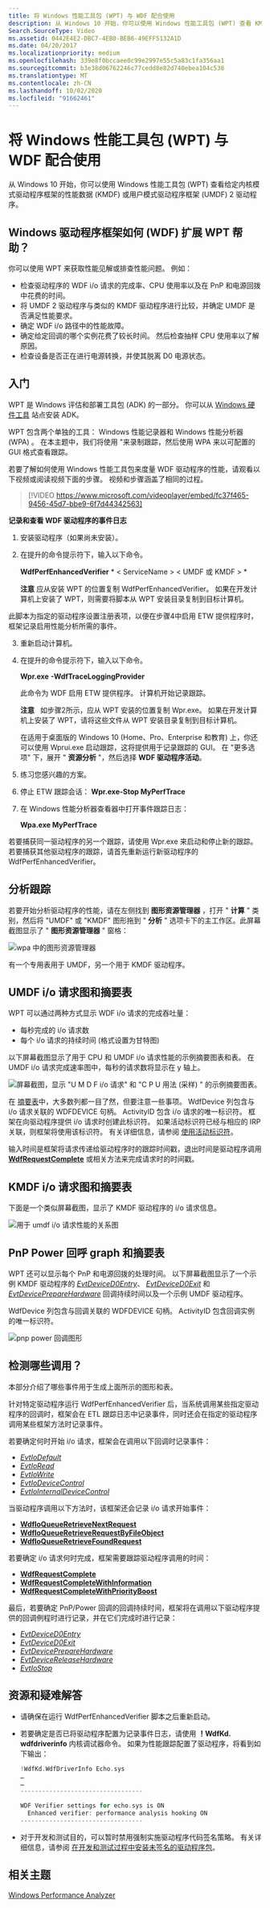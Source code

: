 ```yaml
---
title: 将 Windows 性能工具包 (WPT) 与 WDF 配合使用
description: 从 Windows 10 开始，你可以使用 Windows 性能工具包 (WPT) 查看 KMDF 或 UMDF 2 驱动程序的性能数据。
Search.SourceType: Video
ms.assetid: 0442E4E2-DBC7-4EB0-BEB6-49EFF5132A1D
ms.date: 04/20/2017
ms.localizationpriority: medium
ms.openlocfilehash: 339e8f0bccaee0c99e2997e55c5a83c1fa356aa1
ms.sourcegitcommit: b3e38d06762246c77cedd8e82d740ebea104c538
ms.translationtype: MT
ms.contentlocale: zh-CN
ms.lasthandoff: 10/02/2020
ms.locfileid: "91662461"
---
```

# <a name="using-the-windows-performance-toolkit-wpt-with-wdf"></a>将 Windows 性能工具包 (WPT) 与 WDF 配合使用


从 Windows 10 开始，你可以使用 Windows 性能工具包 (WPT) 查看给定内核模式驱动程序框架的性能数据 (KMDF) 或用户模式驱动程序框架 (UMDF) 2 驱动程序。

## <a name="how-can-the-windows-driver-frameworks-wdf-extensions-for-wpt-help"></a>Windows 驱动程序框架如何 (WDF) 扩展 WPT 帮助？


你可以使用 WPT 来获取性能见解或排查性能问题。 例如：

-   检查驱动程序的 WDF i/o 请求的完成率、CPU 使用率以及在 PnP 和电源回拨中花费的时间。
-   将 UMDF 2 驱动程序与类似的 KMDF 驱动程序进行比较，并确定 UMDF 是否满足性能要求。
-   确定 WDF i/o 路径中的性能故障。
-   确定给定回调的哪个实例花费了较长时间。 然后检查抽样 CPU 使用率以了解原因。
-   检查设备是否正在进行电源转换，并使其脱离 D0 电源状态。

## <a name="getting-started"></a>入门


WPT 是 Windows 评估和部署工具包 (ADK) 的一部分。 你可以从 [Windows 硬件工具](https://developer.microsoft.com/windows/featured/hardware/windows-10-hardware-preview-tools) 站点安装 ADK。

WPT 包含两个单独的工具： Windows 性能记录器和 Windows 性能分析器 (WPA) 。 在本主题中，我们将使用 "来录制跟踪，然后使用 WPA 来以可配置的 GUI 格式查看跟踪。

若要了解如何使用 Windows 性能工具包来度量 WDF 驱动程序的性能，请观看以下视频或阅读视频下面的步骤。 视频和步骤涵盖了相同的过程。
>[!VIDEO https://www.microsoft.com/videoplayer/embed/fc37f465-9456-45d7-bbe9-6f7d44342563]

**记录和查看 WDF 驱动程序的事件日志**

1.  安装驱动程序（如果尚未安装）。

2.  在提升的命令提示符下，输入以下命令。

    **WdfPerfEnhancedVerifier** * &lt; ServiceName &gt; &lt; UMDF 或 KMDF &gt; *

    **注意**  应从安装 WPT 的位置复制 WdfPerfEnhancedVerifier。 如果在开发计算机上安装了 WPT，则需要将脚本从 WPT 安装目录复制到目标计算机。




此脚本为指定的驱动程序设置注册表项，以便在步骤4中启用 ETW 提供程序时，框架记录启用性能分析所需的事件。


3.  重新启动计算机。
4.  在提升的命令提示符下，输入以下命令。

    **Wpr.exe** **-WdfTraceLoggingProvider**

    此命令为 WDF 启用 ETW 提供程序。 计算机开始记录跟踪。

    **注意**   如步骤2所示，应从 WPT 安装的位置复制 Wpr.exe。 如果在开发计算机上安装了 WPT，请将这些文件从 WPT 安装目录复制到目标计算机。

    在适用于桌面版的 Windows 10 (Home、Pro、Enterprise 和教育) 上，你还可以使用 Wprui.exe 启动跟踪，这将提供用于记录跟踪的 GUI。 在 "更多选项" 下，展开 " **资源分析** "，然后选择 **WDF 驱动程序活动**。

5.  练习您感兴趣的方案。
6.  停止 ETW 跟踪会话： **Wpr.exe-Stop MyPerfTrace**
7.  在 Windows 性能分析器查看器中打开事件跟踪日志：

    **Wpa.exe MyPerfTrace**

若要捕获同一驱动程序的另一个跟踪，请使用 Wpr.exe 来启动和停止新的跟踪。 若要捕获其他驱动程序的跟踪，请首先重新运行新驱动程序的 WdfPerfEnhancedVerifier。

## <a name="analyzing-the-trace"></a>分析跟踪


若要开始分析驱动程序的性能，请在左侧找到 **图形资源管理器** ，打开 " **计算** " 类别，然后将 "UMDF" 或 "KMDF" 图形拖到 " **分析** " 选项卡下的主工作区。此屏幕截图显示了 " **图形资源管理器** " 窗格：

![wpa 中的图形资源管理器](images/WpaUMDFIoCapture-LeftPane.png)

有一个专用表用于 UMDF，另一个用于 KMDF 驱动程序。

## <a name="umdf-io-request-graph-and-summary-table"></a>UMDF i/o 请求图和摘要表


WPT 可以通过两种方式显示 WDF i/o 请求的完成吞吐量：

-   每秒完成的 i/o 请求数
-   每个 i/o 请求的持续时间 (格式设置为甘特图) 

以下屏幕截图显示了用于 CPU 和 UMDF i/o 请求性能的示例摘要图表和表。 在 UMDF i/o 请求完成速率图中，每秒的请求数将显示在 y 轴上。

![屏幕截图，显示 "U M D F i/o 请求" 和 "C P U 用法 (采样) " 的示例摘要图表。](images/WpaUMDFIoCapture-Narrow.PNG)

在 [摘要表](/previous-versions/windows/it-pro/windows-8.1-and-8/hh448109(v=win.10))中，大多数列都一目了然，但要注意一些事项。 WdfDevice 列包含与 i/o 请求关联的 WDFDEVICE 句柄。 ActivityID 包含 i/o 请求的唯一标识符。 框架在向驱动程序提供 i/o 请求时创建此标识符。 如果活动标识符已经与相应的 IRP 关联，则框架将使用该标识符。 有关详细信息，请参阅 [使用活动标识符](using-activity-identifiers.md)。

输入时间是框架将请求传递给驱动程序时的跟踪时间戳，退出时间是驱动程序调用 [**WdfRequestComplete**](/windows-hardware/drivers/ddi/wdfrequest/nf-wdfrequest-wdfrequestcomplete) 或相关方法来完成请求时的时间戳。

## <a name="kmdf-io-request-graph-and-summary-table"></a>KMDF i/o 请求图和摘要表


下面是一个类似屏幕截图，显示了 KMDF 驱动程序的 i/o 请求信息。

![用于 umdf i/o 请求性能的关系图](images/WpaKMDFIoCapture-Narrow.PNG)

## <a name="pnp-power-callback-graph-and-summary-table"></a>PnP Power 回呼 graph 和摘要表


WPT 还可以显示每个 PnP 和电源回拨的处理时间。 以下屏幕截图显示了一个示例 KMDF 驱动程序的 [*EvtDeviceD0Entry*](/windows-hardware/drivers/ddi/wdfdevice/nc-wdfdevice-evt_wdf_device_d0_entry)、 [*EvtDeviceD0Exit*](/windows-hardware/drivers/ddi/wdfdevice/nc-wdfdevice-evt_wdf_device_d0_exit) 和 [*EvtDevicePrepareHardware*](/windows-hardware/drivers/ddi/wdfdevice/nc-wdfdevice-evt_wdf_device_prepare_hardware) 回调持续时间以及一个示例 UMDF 驱动程序。

WdfDevice 列包含与回调关联的 WDFDEVICE 句柄。 ActivityID 包含回调实例的唯一标识符。

![pnp power 回调图形](images/wpa-fx2-pnppwr.PNG)

## <a name="which-calls-are-instrumented"></a>检测哪些调用？


本部分介绍了哪些事件用于生成上面所示的图形和表。

针对特定驱动程序运行 WdfPerfEnhancedVerifier 后，当系统调用某些指定驱动程序的回调时，框架会在 ETL 跟踪日志中记录事件，同时还会在指定的驱动程序调用某些框架方法时记录事件。

若要确定何时开始 i/o 请求，框架会在调用以下回调时记录事件：

-   [*EvtIoDefault*](/windows-hardware/drivers/ddi/wdfio/nc-wdfio-evt_wdf_io_queue_io_default)
-   [*EvtIoRead*](/windows-hardware/drivers/ddi/wdfio/nc-wdfio-evt_wdf_io_queue_io_read)
-   [*EvtIoWrite*](/windows-hardware/drivers/ddi/wdfio/nc-wdfio-evt_wdf_io_queue_io_write)
-   [*EvtIoDeviceControl*](/windows-hardware/drivers/ddi/wdfio/nc-wdfio-evt_wdf_io_queue_io_device_control)
-   [*EvtIoInternalDeviceControl*](/windows-hardware/drivers/ddi/wdfio/nc-wdfio-evt_wdf_io_queue_io_internal_device_control)

当驱动程序调用以下方法时，该框架还会记录 i/o 请求开始事件：

-   [**WdfIoQueueRetrieveNextRequest**](/windows-hardware/drivers/ddi/wdfio/nf-wdfio-wdfioqueueretrievenextrequest)
-   [**WdfIoQueueRetrieveRequestByFileObject**](/windows-hardware/drivers/ddi/wdfio/nf-wdfio-wdfioqueueretrieverequestbyfileobject)
-   [**WdfIoQueueRetrieveFoundRequest**](/windows-hardware/drivers/ddi/wdfio/nf-wdfio-wdfioqueueretrievefoundrequest)

若要确定 i/o 请求何时完成，框架需要跟踪驱动程序调用的时间：

-   [**WdfRequestComplete**](/windows-hardware/drivers/ddi/wdfrequest/nf-wdfrequest-wdfrequestcomplete)
-   [**WdfRequestCompleteWithInformation**](/windows-hardware/drivers/ddi/wdfrequest/nf-wdfrequest-wdfrequestcompletewithinformation)
-   [**WdfRequestCompleteWithPriorityBoost**](/windows-hardware/drivers/ddi/wdfrequest/nf-wdfrequest-wdfrequestcompletewithpriorityboost)

最后，若要确定 PnP/Power 回调的回调持续时间，框架将在调用以下驱动程序提供的回调例程时进行记录，并在它们完成时进行记录：

-   [*EvtDeviceD0Entry*](/windows-hardware/drivers/ddi/wdfdevice/nc-wdfdevice-evt_wdf_device_d0_entry)
-   [*EvtDeviceD0Exit*](/windows-hardware/drivers/ddi/wdfdevice/nc-wdfdevice-evt_wdf_device_d0_exit)
-   [*EvtDevicePrepareHardware*](/windows-hardware/drivers/ddi/wdfdevice/nc-wdfdevice-evt_wdf_device_prepare_hardware)
-   [*EvtDeviceReleaseHardware*](/windows-hardware/drivers/ddi/wdfdevice/nc-wdfdevice-evt_wdf_device_release_hardware)
-   [*EvtIoStop*](/windows-hardware/drivers/ddi/wdfio/nc-wdfio-evt_wdf_io_queue_io_stop)

## <a name="resources-and-troubleshooting"></a>资源和疑难解答


-   请确保在运行 WdfPerfEnhancedVerifier 脚本之后重新启动。
-   若要确定是否已将驱动程序配置为记录事件日志，请使用 **！WdfKd. wdfdriverinfo** 内核调试器命令。 如果为性能跟踪配置了驱动程序，将看到如下输出：

    ```cpp
    !WdfKd.WdfDriverInfo Echo.sys
    …
    …
    ----------------------------------

    WDF Verifier settings for echo.sys is ON
      Enhanced verifier: performance analysis hooking ON
    ----------------------------------
    ```

-   对于开发和测试目的，可以暂时禁用强制实施驱动程序代码签名策略。 有关详细信息，请参阅 [在开发和测试过程中安装未签名的驱动程序包](../install/installing-an-unsigned-driver-during-development-and-test.md)。

## <a name="related-topics"></a>相关主题


[Windows Performance Analyzer](/previous-versions/windows/it-pro/windows-8.1-and-8/hh448170(v=win.10))